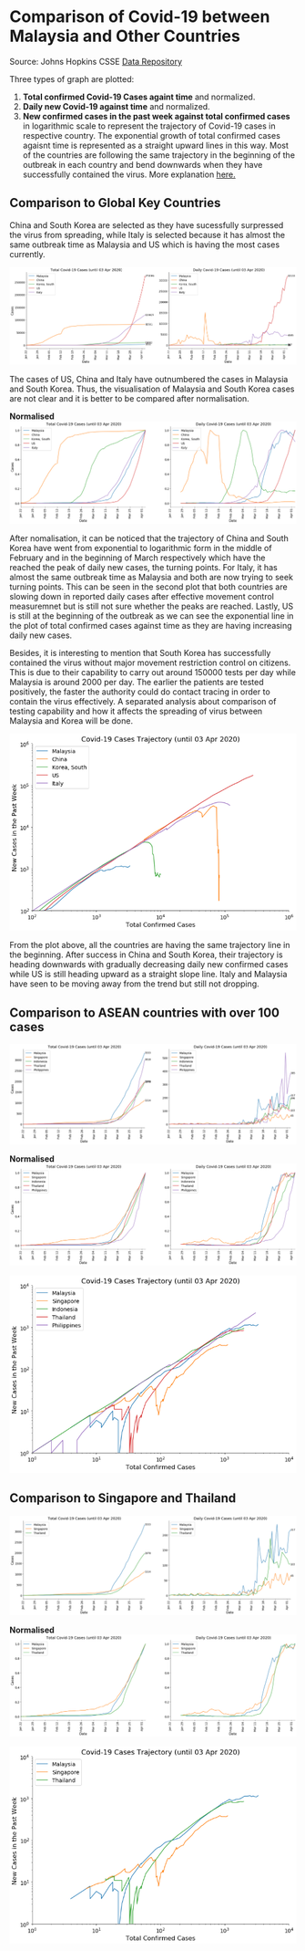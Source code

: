 # Comparison of Covid-19 between Malaysia and Other Countries

Source: Johns Hopkins CSSE [Data Repository](https://github.com/CSSEGISandData/COVID-19)

Three types of graph are plotted:
1. **Total confirmed Covid-19 Cases againt time** and normalized.
2. **Daily new Covid-19 against time** and normalized.
3. **New confirmed cases in the past week against total confirmed cases** in logarithmic scale to represent the trajectory of Covid-19 cases in respective country. The exponential growth of total confirmed cases agaisnt time is represented as a straight upward lines in this way. Most of the countries are following the same trajectory in the beginning of the outbreak in each country and bend downwards when they have successfully contained the virus. More explanation [here.](https://www.youtube.com/watch?v=54XLXg4fYsc)

## Comparison to Global Key Countries
China and South Korea are selected as they have sucessfully surpressed the virus from spreading, while Italy is selected because it has almost the same outbreak time as Malaysia and US which is having the most cases currently.

![Global Total and Daily Covid-19 Cases](https://github.com/psjphoon/covid19/blob/master/image/globalTD.png)

The cases of US, China and Italy have outnumbered the cases in Malaysia and South Korea. Thus, the visualisation of Malaysia and South Korea cases are not clear and it is better to be compared after normalisation.

**Normalised**
![Normalized Global Total and Daily Covid-19 Cases](https://github.com/psjphoon/covid19/blob/master/image/globalTDN.png)

After nomalisation, it can be noticed that the trajectory of China and South Korea have went from exponential to logarithmic form in the middle of February and in the beginning of March respectively which have the reached the peak of daily new cases, the turning points. For Italy, it has almost the same outbreak time as Malaysia and both are now trying to seek turning points. This can be seen in the second plot that both countries are slowing down in reported daily cases after effective movement control measuremnet but is still not sure whether the peaks are reached. Lastly, US is still at the beginning of the outbreak as we can see the exponential line in the plot of total confirmed cases against time as they are having increasing daily new cases.

Besides, it is interesting to mention that South Korea has successfully contained the virus without major movement restriction control on citizens. This is due to their capability to carry out around 150000 tests per day while Malaysia is around 2000 per day. The earlier the patients are tested positively, the faster the authority could do contact tracing in order to contain the virus effectively. A separated analysis about comparison of testing capability and how it affects the spreading of virus between Malaysia and Korea will be done.

<p align="center">
  <img src="https://github.com/psjphoon/covid19/blob/master/image/globalTraj.png">
</p>

From the plot above, all the countries are having the same trajectory line in the beginning. After success in China and South Korea, their trajectory is heading downwards with gradually decreasing daily new confirmed cases while US is still heading upward as a straight slope line. Italy and Malaysia have seen to be moving away from the trend but still not dropping.

## Comparison to ASEAN countries with over 100 cases

![Asean Total and Daily Covid-19 Cases](https://github.com/psjphoon/covid19/blob/master/image/aseanTD.png)

**Normalised**
![Normalized Asean Total and Daily Covid-19 Cases](https://github.com/psjphoon/covid19/blob/master/image/aseanTDN.png)

<p align="center">
  <img src="https://github.com/psjphoon/covid19/blob/master/image/aseanTraj.png">
</p>

## Comparison to Singapore and Thailand

![Neighbour Total and Daily Covid-19 Cases](https://github.com/psjphoon/covid19/blob/master/image/neighbourTD.png)

**Normalised**
![Normalized Neighbour Total and Daily Covid-19 Cases](https://github.com/psjphoon/covid19/blob/master/image/neighbourTDN.png)

<p align="center">
  <img src="https://github.com/psjphoon/covid19/blob/master/image/neighbourTraj.png">
</p>

